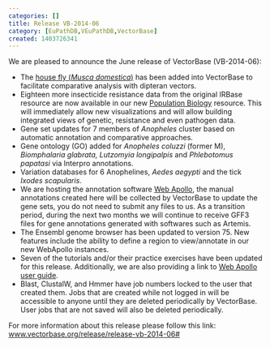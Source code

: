 ```yaml
---
categories: []
title: Release VB-2014-06
category: [EuPathDB,VEuPathDB,VectorBase]
created: 1403726341
---
```

We are pleased to announce the June release of VectorBase (VB-2014-06):
<p></p>
<ul>
<li>The <a href="https://www.vectorbase.org/Musca_domestica/Info/Index">house fly (<em>Musca domestica</em>)</a> has been added into VectorBase to facilitate comparative analysis with dipteran vectors.</li>
<li>Eighteen more insecticide resistance data from the original IRBase resource are now available in our new <a href="https://www.vectorbase.org/popbio">Population Biology</a>  resource.  This will immediately allow new visualizations and will allow building integrated views of genetic, resistance and even pathogen data.</li>
<li>Gene set updates for 7 members of <em>Anopheles</em> cluster based on automatic annotation and comparative approaches.</li>
<li>Gene ontology (GO) added for <i>Anopheles coluzzi</i> (former M), <i>Biomphalaria glabrata, Lutzomyia longipalpis</i> and <i>Phlebotomus papatasi</i> via Interpro annotations.</li>
<li>Variation databases for 6 Anophelines, <i>Aedes aegypti</i> and the tick <i>Ixodes scapularis</i>.</li>
<li>We are hosting the annotation software <a href="https://www.vectorbase.org/webapollo">Web Apollo</a>, the manual annotations created here will be collected by VectorBase to update the gene sets, you do not need to submit any files to us. As a transition period, during the next two months we will continue to receive GFF3 files for gene annotations generated with softwares such as Artemis.</li>
<li>The Ensembl genome browser has been updated to version 75.  New features include the ability to define a region to view/annotate in our new WebApollo instances.</li>
<li>Seven of the tutorials and/or their practice exercises have been updated for this release. Additionally, we are also providing a link to <a href="https://www.vectorbase.org/tutorials/manual-annotation-web-apollo">Web Apollo user guide</a>. </li>
<li>Blast, ClustalW, and Hmmer have job numbers locked to the user that created them.  Jobs that are created while not logged in will be accessible to anyone until they are deleted periodically by VectorBase.  User jobs that are not saved will also be deleted periodically. </li>
</ul>

For more information about this release please follow this link: <a href="https://www.vectorbase.org/release/release-vb-2014-06#">www.vectorbase.org/release/release-vb-2014-06#</a>




